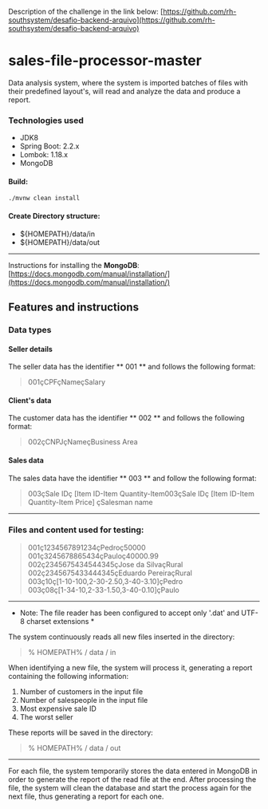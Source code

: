 Description of the challenge in the link below:
[https://github.com/rh-southsystem/desafio-backend-arquivo](https://github.com/rh-southsystem/desafio-backend-arquivo)
# sales-file-processor-master
Data analysis system, where the system is imported batches of files with their predefined layout's, will read and analyze the data and produce a report.

### Technologies used
- JDK8
- Spring Boot: 2.2.x
- Lombok: 1.18.x
- MongoDB

#### Build:
```
./mvnw clean install
```

#### Create Directory structure:
- ${HOMEPATH}/data/in
- ${HOMEPATH}/data/out
---

Instructions for installing the **MongoDB**: [https://docs.mongodb.com/manual/installation/](https://docs.mongodb.com/manual/installation/)

## Features and instructions
### Data types
#### Seller details
The seller data has the identifier ** 001 ** and follows the following format:
> 001çCPFçNameçSalary

#### Client's data
The customer data has the identifier ** 002 ** and follows the following format:
> 002çCNPJçNameçBusiness Area

#### Sales data
The sales data have the identifier ** 003 ** and follow the following format:
> 003çSale IDç [Item ID-Item Quantity-Item003çSale IDç [Item ID-Item Quantity-Item Price] çSalesman name
---
### Files and content used for testing:

> 001ç1234567891234çPedroç50000   
> 001ç3245678865434çPauloç40000.99   
> 002ç2345675434544345çJose da SilvaçRural   
> 002ç2345675433444345çEduardo PereiraçRural   
> 003ç10ç[1-10-100,2-30-2.50,3-40-3.10]çPedro   
> 003ç08ç[1-34-10,2-33-1.50,3-40-0.10]çPaulo  
---
* Note: The file reader has been configured to accept only '.dat' and UTF-8 charset extensions *

The system continuously reads all new files inserted in the directory:
>% HOMEPATH% / data / in

When identifying a new file, the system will process it, generating a report containing the following information:
1. Number of customers in the input file
2. Number of salespeople in the input file
3. Most expensive sale ID
4. The worst seller

These reports will be saved in the directory:
>% HOMEPATH% / data / out
---
For each file, the system temporarily stores the data entered in MongoDB in order to generate the report of the read file at the end. After processing the file, the system will clean the database and start the process again for the next file, thus generating a report for each one.

